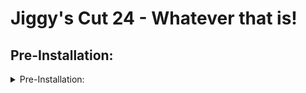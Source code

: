 # Jiggy's Cut 24 - Whatever that is!


## Pre-Installation:
<details>
<summary> Pre-Installation:</summary>

| Step | Step |
|-----:|-----------|
|     1| Do this |
|     2| Do that     |
|     3| Do whatever       |

</details>
